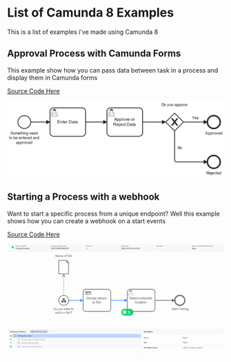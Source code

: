 # List of Camunda 8 Examples

This is a list of examples i've made using Camunda 8

## Approval Process with Camunda Forms

This example show how you can pass data between task in a process and display them in Camunda forms

[Source Code Here](https://github.com/NPDeehan/SimpleApprovalExample)

![approval process](https://github.com/NPDeehan/SimpleApprovalExample/blob/main/img/enter-and-approve.png?raw=true)

## Starting a Process with a webhook

Want to start a specific process from a unique endpoint? Well this example shows how you can create a webhook on a start events

[Source Code Here](https://github.com/NPDeehan/FishingWebhookExample)

![process](https://github.com/NPDeehan/FishingWebhookExample/blob/main/img/bpmnFishing.png?raw=true)